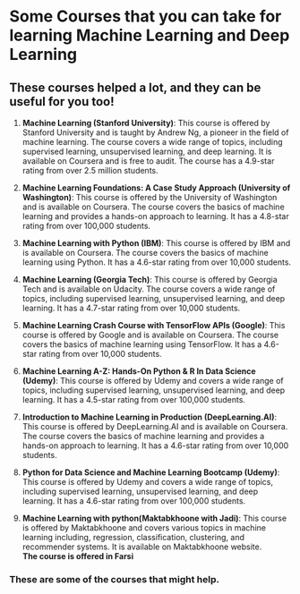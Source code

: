 # Some Courses that you can take for learning Machine Learning and Deep Learning
## These courses helped a lot, and they can be useful for you too!

1. **Machine Learning (Stanford University)**: This course is offered by Stanford University and is taught by Andrew Ng, a pioneer in the field of machine learning. The course covers a wide range of topics, including supervised learning, unsupervised learning, and deep learning. It is available on Coursera and is free to audit. The course has a 4.9-star rating from over 2.5 million students.

2. **Machine Learning Foundations: A Case Study Approach (University of Washington)**: This course is offered by the University of Washington and is available on Coursera. The course covers the basics of machine learning and provides a hands-on approach to learning. It has a 4.8-star rating from over 100,000 students.

3. **Machine Learning with Python (IBM)**: This course is offered by IBM and is available on Coursera. The course covers the basics of machine learning using Python. It has a 4.6-star rating from over 10,000 students.

4. **Machine Learning (Georgia Tech)**: This course is offered by Georgia Tech and is available on Udacity. The course covers a wide range of topics, including supervised learning, unsupervised learning, and deep learning. It has a 4.7-star rating from over 10,000 students.

5. **Machine Learning Crash Course with TensorFlow APIs (Google)**: This course is offered by Google and is available on Coursera. The course covers the basics of machine learning using TensorFlow. It has a 4.6-star rating from over 10,000 students.

6. **Machine Learning A-Z: Hands-On Python & R In Data Science (Udemy)**: This course is offered by Udemy and covers a wide range of topics, including supervised learning, unsupervised learning, and deep learning. It has a 4.5-star rating from over 100,000 students.

7. **Introduction to Machine Learning in Production (DeepLearning.AI)**: This course is offered by DeepLearning.AI and is available on Coursera. The course covers the basics of machine learning and provides a hands-on approach to learning. It has a 4.6-star rating from over 10,000 students.

8. **Python for Data Science and Machine Learning Bootcamp (Udemy)**: This course is offered by Udemy and covers a wide range of topics, including supervised learning, unsupervised learning, and deep learning. It has a 4.6-star rating from over 100,000 students.

9. **Machine Learning with python(Maktabkhoone with Jadi)**: This course is offered by Maktabkhoone and covers various topics in machine learning including, regression, classification, clustering, and recommender systems. It is available on Maktabkhoone website.\
**The course is offered in Farsi**


### These are some of the courses that might help.